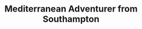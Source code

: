 ---
category: mediterranean
title: Mediterranean Adventurer from Southampton
class: mediterranean-adventurer-from-southampton
cruiseline: Princess Cruises – Emerald Princess
special-info: Free onboard spending money
price: 989
nights: 14
cruise-url: http://www.planetcruise.co.uk/princess-cruises/emerald-princess/20-august-2016/95288?referrersiteid=970
---